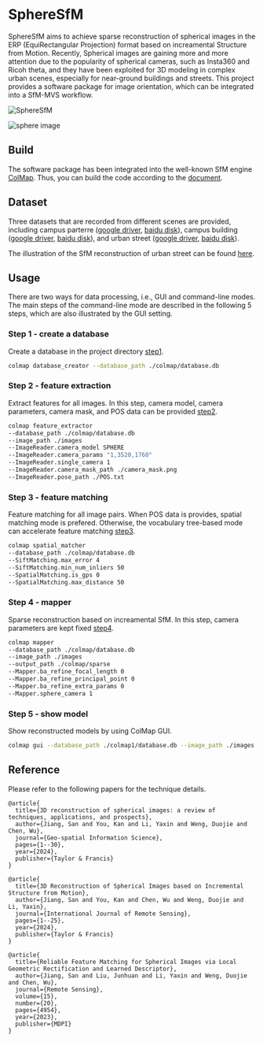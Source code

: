 # SphereSfM

SphereSfM aims to achieve sparse reconstruction of spherical images in the ERP (EquiRectangular Projection) format based on increamental Structure from Motion. 
Recently, Spherical images are gaining more and more attention due to the popularity of spherical cameras, such as Insta360 and Ricoh theta, and they have been exploited
for 3D modeling in complex urban scenes, especially for near-ground buildings and streets. This project provides a software package for image orientation, which can be
integrated into a SfM-MVS workflow.

![SphereSfM](https://github.com/json87/SphereSfM/blob/main/doc/spheresfm.jpg)

![sphere image](https://github.com/json87/SphereSfM/blob/main/doc/sphere%20image.jpg)

## Build

The software package has been integrated into the well-known SfM engine [ColMap](https://github.com/colmap/colmap). Thus, you can build the code according to the [document](https://colmap.github.io/).

## Dataset

Three datasets that are recorded from different scenes are provided, including campus parterre ([google driver](https://drive.google.com/file/d/1KB1uk9wEUvEGVnFOwcrw4r_KxUk711eb/view?usp=drive_link), [baidu disk](https://pan.baidu.com/s/1C259Ygf_lJHd5iT-gmJWGA?pwd=5cqb)), campus building ([google driver](https://drive.google.com/file/d/17HfwXxuU-Q-tzZtlsroGa-ZibepAT0-a/view?usp=drive_link), [baidu disk](https://pan.baidu.com/s/1r_41WPs4R1wV2ow1rmgabw?pwd=olxy)), and urban street ([google driver](https://drive.google.com/file/d/1Tmm7_7153ybi1mhzGUe2L8j_r1ho-UJf/view?usp=drive_link), [baidu disk](https://pan.baidu.com/s/1YcNiCH7oWSA4EW_x5epAsQ?pwd=sis5)). 

The illustration of the SfM reconstruction of urban street can be found [here](https://www.dropbox.com/s/pq8zv8hrljmbp6q/SphereSfM%2002.webm?dl=0).

## Usage

There are two ways for data processing, i.e., GUI and command-line modes.
The main steps of the command-line mode are described in the following 5 steps, which are also illustrated by the GUI setting.

### Step 1 - create a database

Create a database in the project directory [step1](https://github.com/json87/SphereSfM/blob/main/doc/step1.jpg).

```sh
colmap database_creator --database_path ./colmap/database.db
```

### Step 2 - feature extraction

Extract features for all images. In this step, camera model, camera parameters, camera mask, and POS data can be provided [step2](https://github.com/json87/SphereSfM/blob/main/doc/step2.jpg).

```sh
colmap feature_extractor 
--database_path ./colmap/database.db 
--image_path ./images 
--ImageReader.camera_model SPHERE 
--ImageReader.camera_params "1,3520,1760" 
--ImageReader.single_camera 1 
--ImageReader.camera_mask_path ./camera_mask.png 
--ImageReader.pose_path ./POS.txt
```

### Step 3 - feature matching

Feature matching for all image pairs. When POS data is provides, spatial matching mode is prefered. Otherwise, the vocabulary tree-based mode can accelerate feature matching [step3](https://github.com/json87/SphereSfM/blob/main/doc/step3.jpg).

```sh
colmap spatial_matcher 
--database_path ./colmap/database.db 
--SiftMatching.max_error 4 
--SiftMatching.min_num_inliers 50 
--SpatialMatching.is_gps 0 
--SpatialMatching.max_distance 50
```

### Step 4 - mapper

Sparse reconstruction based on increamental SfM. In this step, camera parameters are kept fixed [step4](https://github.com/json87/SphereSfM/blob/main/doc/step4.jpg).

```sh
colmap mapper 
--database_path ./colmap/database.db 
--image_path ./images 
--output_path ./colmap/sparse 
--Mapper.ba_refine_focal_length 0 
--Mapper.ba_refine_principal_point 0 
--Mapper.ba_refine_extra_params 0 
--Mapper.sphere_camera 1
```

### Step 5 - show model

Show reconstructed models by using ColMap GUI.

```sh
colmap gui --database_path ./colmap1/database.db --image_path ./images --import_path ./colmap1/sparse/0
```

## Reference

Please refer to the following papers for the technique details.

```
@article{
  title={3D reconstruction of spherical images: a review of techniques, applications, and prospects},
  author={Jiang, San and You, Kan and Li, Yaxin and Weng, Duojie and Chen, Wu},
  journal={Geo-spatial Information Science},
  pages={1--30},
  year={2024},
  publisher={Taylor & Francis}
}

@article{
  title={3D Reconstruction of Spherical Images based on Incremental Structure from Motion},
  author={Jiang, San and You, Kan and Chen, Wu and Weng, Duojie and Li, Yaxin},
  journal={International Journal of Remote Sensing},
  pages={1--25},
  year={2024},
  publisher={Taylor & Francis}
}

@article{
  title={Reliable Feature Matching for Spherical Images via Local Geometric Rectification and Learned Descriptor},
  author={Jiang, San and Liu, Junhuan and Li, Yaxin and Weng, Duojie and Chen, Wu},
  journal={Remote Sensing},
  volume={15},
  number={20},
  pages={4954},
  year={2023},
  publisher={MDPI}
}
```
